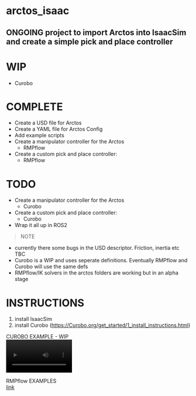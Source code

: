 # arctos_isaac

## ONGOING project to import Arctos into IsaacSim and create a simple pick and place controller

# WIP
- Curobo

# COMPLETE
- Create a USD file for Arctos
- Create a YAML file for Arctos Config
- Add example scripts
- Create a manipulator controller for the Arctos
  - RMPflow
- Create a custom pick and place controller:
  - RMPflow

# TODO
- Create a manipulator controller for the Arctos
  - Curobo
- Create a custom pick and place controller:
  - Curobo
- Wrap it all up in ROS2


>NOTE 
- currently there some bugs in the USD descriptor. Friction, inertia etc TBC 
- Curobo is a WIP and uses seperate definitions. Eventually RMPflow and Curobo will use the same defs
- RMPflow/IK solvers in the arctos folders are working but in an alpha stage

# INSTRUCTIONS
1. install IsaacSim
2. install Curobo (https://Curobo.org/get_started/1_install_instructions.html)

CUROBO EXAMPLE - WIP    
<video src='https://github.com/user-attachments/assets/c1ed2d0d-75fa-4ba1-b1cf-ac66058737a0' width=180/>


RMPflow EXAMPLES    
[link]([/relativeToProject.md](https://github.com/hidara2000/arctos_isaac/blob/main/videos/pick_and_place_random)) 




